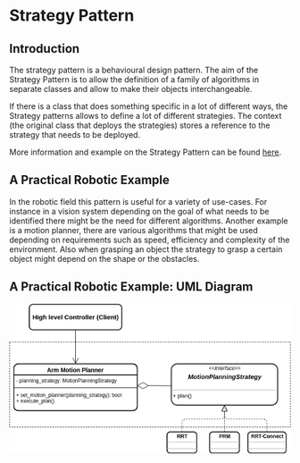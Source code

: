# Strategy Pattern

## Introduction
The strategy pattern is a behavioural design pattern. The aim of the Strategy Pattern is to allow the definition of a family of algorithms in separate classes and allow to make their objects interchangeable.

If there is a class that does something specific in a lot of different ways, the Strategy patterns allows to define a lot of different strategies. The context (the original class that deploys the strategies) stores a reference to the strategy that needs to be deployed.

More information and example on the Strategy Pattern can be found [here](https://refactoring.guru/design-patterns/strategy).

## A Practical Robotic Example
In the robotic field this pattern is useful for a variety of use-cases. For instance in a vision system depending on the goal of what needs to be identified there might be the need for different algorithms. Another example is a motion planner, there are various algorithms that might be used depending on requirements such as speed, efficiency and complexity of the environment. Also when grasping an object the strategy to grasp a certain object might depend on the shape or the obstacles.

## A Practical Robotic Example: UML Diagram
![image](images/strategy_pattern.png)
